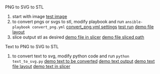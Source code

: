PNG to SVG to STL
1. start with image
[test image](https://i.imgur.com/GCP3sl8.png)
2. to convert pngs or svgs to stl, modify playbook and run `ansible-playbook convert_png.yml`
[convert_png.yml settings](https://i.imgur.com/9ugkDT0.png)
[test run](https://i.imgur.com/gDdorsm.png)
[demo file layout](https://i.imgur.com/tn43Lqt.png)
3. slice output stl as desired
[demo file in slicer](https://i.imgur.com/hlShoC9.png)
[demo file sliced path](https://i.imgur.com/v73VkBo.png)

Text to PNG to SVG to STL
1. to convert text to svg, modify python code and run `python text_to_svg.py`
[demo text to be converted](https://i.imgur.com/69ZdNJ0.png)
[demo text output](https://i.imgur.com/QBn7pkE.png)
[demo text file layout](https://i.imgur.com/APIgJ06.png)
[demo text in slicer](https://i.imgur.com/7TlRdiD.png)
